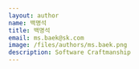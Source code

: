 ```yaml
---
layout: author
name: 백명석
title: 백명석
email: ms.baek@sk.com
image: /files/authors/ms.baek.png
description: Software Craftmanship
---
```

